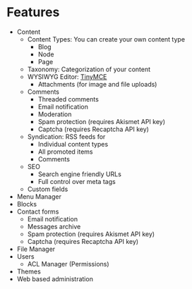 # Features

* Content
   * Content Types: You can create your own content type
      * Blog
      * Node
      * Page 
   * Taxonomy: Categorization of your content
   * WYSIWYG Editor: [TinyMCE](http://www.tinymce.com/)
      * Attachments (for image and file uploads) 
   * Comments
      * Threaded comments
      * Email notification
      * Moderation
      * Spam protection (requires Akismet API key)
      * Captcha (requires Recaptcha API key) 
   * Syndication: RSS feeds for
      * Individual content types
      * All promoted items
      * Comments 
   * SEO
      * Search engine friendly URLs
      * Full control over meta tags 
   * Custom fields 
* Menu Manager
* Blocks
* Contact forms
  * Email notification
  * Messages archive
  * Spam protection (requires Akismet API key)
  * Captcha (requires Recaptcha API key) 
* File Manager
* Users
  * ACL Manager (Permissions) 
* Themes
* Web based administration